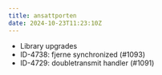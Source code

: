 ```yaml
---
title: ansattporten
date: 2024-10-23T11:23:10Z
---
```

- Library upgrades
- ID-4738: fjerne synchronized (#1093)
- ID-4729: doubletransmit handler (#1091)

